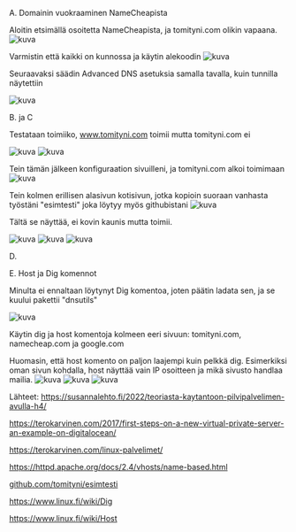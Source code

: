 A. Domainin vuokraaminen NameCheapista

Aloitin etsimällä osoitetta NameCheapista, ja tomityni.com olikin vapaana.
![kuva](h51.png)

Varmistin että kaikki on kunnossa ja käytin alekoodin
![kuva](h52.png)

Seuraavaksi säädin Advanced DNS asetuksia samalla tavalla, kuin tunnilla näytettiin

![kuva](h53.png)

B. ja C

Testataan toimiiko, www.tomityni.com toimii mutta tomityni.com ei

![kuva](h54.png)
![kuva](h55.png)

Tein tämän jälkeen konfiguraation sivuilleni, ja tomityni.com alkoi toimimaan
![kuva](h56.png)

Tein kolmen erillisen alasivun kotisivun, jotka kopioin suoraan vanhasta työstäni "esimtesti" joka löytyy myös githubistani
![kuva](h57.png)

Tältä se näyttää, ei kovin kaunis mutta toimii.

![kuva](h58.png)
![kuva](h59.png)
![kuva](h60.png)

D.

E. Host ja Dig komennot

Minulta ei ennaltaan löytynyt Dig komentoa, joten päätin ladata sen, ja se kuului pakettii "dnsutils"

![kuva](h61.png)

Käytin dig ja host komentoja kolmeen eeri sivuun: tomityni.com, namecheap.com ja google.com

Huomasin, että host komento on paljon laajempi kuin pelkkä dig. Esimerkiksi oman sivun kohdalla, host näyttää vain IP osoitteen ja mikä sivusto handlaa mailia.
![kuva](h62.png)
![kuva](h63.png)
![kuva](h64.png)


Lähteet:
https://susannalehto.fi/2022/teoriasta-kaytantoon-pilvipalvelimen-avulla-h4/ 

https://terokarvinen.com/2017/first-steps-on-a-new-virtual-private-server-an-example-on-digitalocean/

https://terokarvinen.com/linux-palvelimet/

https://httpd.apache.org/docs/2.4/vhosts/name-based.html 

[github.com/tomityni/esimtesti ](https://github.com/tomityni/esimtesti) 

https://www.linux.fi/wiki/Dig 

https://www.linux.fi/wiki/Host

